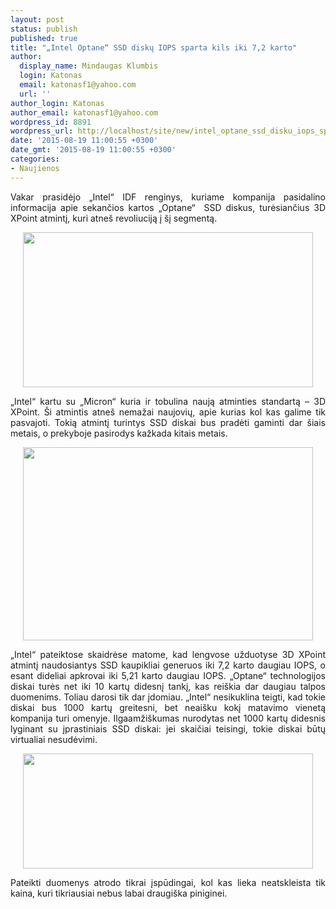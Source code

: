 ```yaml
---
layout: post
status: publish
published: true
title: "„Intel Optane“ SSD diskų IOPS sparta kils iki 7,2 karto"
author:
  display_name: Mindaugas Klumbis
  login: Katonas
  email: katonasf1@yahoo.com
  url: ''
author_login: Katonas
author_email: katonasf1@yahoo.com
wordpress_id: 8891
wordpress_url: http://localhost/site/new/intel_optane_ssd_disku_iops_sparta_kils_iki_72_karto/
date: '2015-08-19 11:00:55 +0300'
date_gmt: '2015-08-19 11:00:55 +0300'
categories:
- Naujienos
---
```

<p style="text-align: justify;">
	Vakar prasidėjo &bdquo;Intel&ldquo; IDF renginys, kuriame kompanija pasidalino informacija apie sekančios kartos &bdquo;Optane&ldquo;&nbsp; SSD diskus, turėsiančius 3D XPoint atmintį, kuri atne&scaron; revoliuciją į &scaron;į segmentą.</p>
<p style="text-align: center;">
	<a href="http://technews.lt/userfiles/Intel-Optane-Technology-Feature-IDF15-635x340.jpg"><img alt="" src="http://technews.lt/userfiles/Intel-Optane-Technology-Feature-IDF15-635x340.jpg" style="width: 464px; height: 248px;" /></a></p>
<p style="text-align: justify;">
	&bdquo;Intel&ldquo; kartu su &bdquo;Micron&ldquo; kuria ir tobulina naują atminties standartą &ndash; 3D XPoint. &Scaron;i atmintis atne&scaron; nemažai naujovių, apie kurias kol kas galime tik pasvajoti. Tokią atmintį turintys SSD diskai bus pradėti gaminti dar &scaron;iais metais, o prekyboje pasirodys kažkada kitais metais.</p>
<p style="text-align: center;">
	<a href="http://technews.lt/userfiles/IMGP7761-635x423.jpg"><img alt="" src="http://technews.lt/userfiles/IMGP7761-635x423.jpg" style="width: 464px; height: 309px;" /></a></p>
<p style="text-align: justify;">
	&bdquo;Intel&ldquo; pateiktose skaidrėse matome, kad lengvose užduotyse 3D XPoint atmintį naudosiantys SSD kaupikliai generuos iki 7,2 karto daugiau IOPS, o esant dideliai apkrovai iki 5,21 karto daugiau IOPS. &bdquo;Optane&ldquo; technologijos diskai turės net iki 10 kartų didesnį tankį, kas rei&scaron;kia dar daugiau talpos duomenims. Toliau darosi tik dar įdomiau. &bdquo;Intel&ldquo; nesikuklina teigti, kad tokie diskai bus 1000 kartų greitesni, bet neai&scaron;ku kokį matavimo vienetą kompanija turi omenyje. Ilgaamži&scaron;kumas nurodytas net 1000 kartų didesnis lyginant su įprastiniais SSD diskai: jei skaičiai teisingi, tokie diskai būtų virtualiai nesudėvimi.</p>
<p style="text-align: center;">
	<a href="http://technews.lt/userfiles/IDF15_LB-111-635x252.jpg"><img alt="" src="http://technews.lt/userfiles/IDF15_LB-111-635x252.jpg" style="width: 464px; height: 184px;" /></a></p>
<p style="text-align: justify;">
	Pateikti duomenys atrodo tikrai įspūdingai, kol kas lieka neatskleista tik kaina, kuri tikriausiai nebus labai draugi&scaron;ka piniginei.</p>
